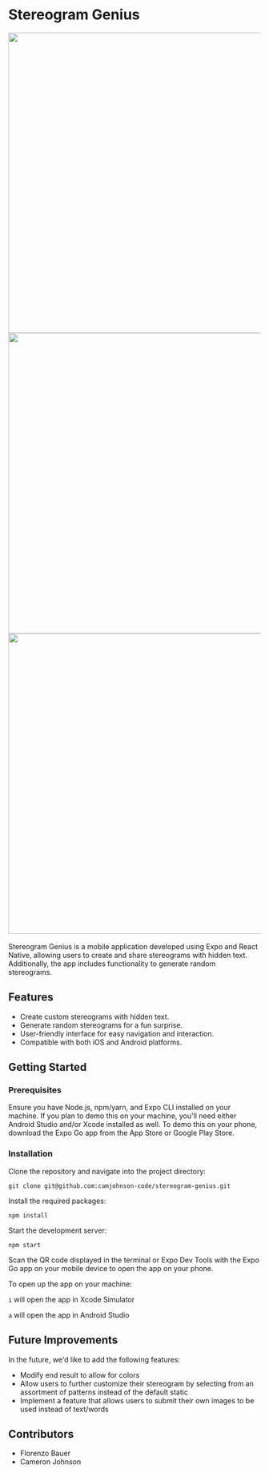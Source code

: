 # Stereogram Genius

<div>
<img src='https://github.com/camjohnson-code/stereogram-genius/assets/59898256/86cc801e-9e00-440e-bc4c-41ec27411395' height='600' width='auto'>
<img src='https://github.com/camjohnson-code/stereogram-genius/assets/59898256/076793bc-02eb-4059-b684-9901ace4cd6f' height='600' width='auto'>
<img src='https://github.com/camjohnson-code/stereogram-genius/assets/59898256/97f5dba8-cb9f-4ad6-902e-4edca9df2409' height='600' width='auto'>
</div>
<br>
Stereogram Genius is a mobile application developed using Expo and React Native, allowing users to create and share stereograms with hidden text. Additionally, the app includes functionality to generate random stereograms.

## Features

- Create custom stereograms with hidden text.
- Generate random stereograms for a fun surprise.
- User-friendly interface for easy navigation and interaction.
- Compatible with both iOS and Android platforms.

## Getting Started

### Prerequisites

Ensure you have Node.js, npm/yarn, and Expo CLI installed on your machine. If you plan to demo this on your machine, you'll need either Android Studio and/or Xcode installed as well. To demo this on your phone, download the Expo Go app from the App Store or Google Play Store.

### Installation

Clone the repository and navigate into the project directory:

`git clone git@github.com:camjohnson-code/stereogram-genius.git`


Install the required packages:

`npm install`


Start the development server:

`npm start`


Scan the QR code displayed in the terminal or Expo Dev Tools with the Expo Go app on your mobile device to open the app on your phone.

To open up the app on your machine:

`i` will open the app in Xcode Simulator

`a` will open the app in Android Studio

## Future Improvements

In the future, we'd like to add the following features:

- Modify end result to allow for colors
- Allow users to further customize their stereogram by selecting from an assortment of patterns instead of the default static
- Implement a feature that allows users to submit their own images to be used instead of text/words

## Contributors

- Florenzo Bauer
- Cameron Johnson
